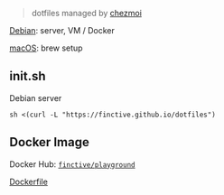 > dotfiles managed by [chezmoi](https://www.chezmoi.io/install/)

[Debian](https://github.com/FINCTIVE/dotfiles/tree/main/debian): server, VM / Docker

[macOS](https://github.com/FINCTIVE/dotfiles/tree/main/mac): brew setup

## init.sh

Debian server

```
sh <(curl -L "https://finctive.github.io/dotfiles")
```

## Docker Image

Docker Hub: [`finctive/playground`](https://hub.docker.com/r/finctive/playground/tags)

[Dockerfile](https://github.com/FINCTIVE/dotfiles/blob/main/debian/Dockerfile)

